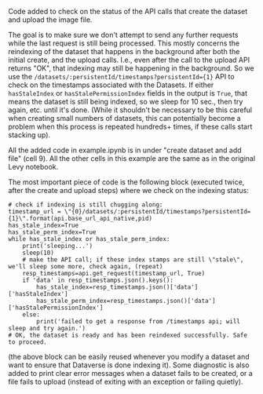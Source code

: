 Code added to check on the status of the API calls that create the dataset and upload the image file.

The goal is to make sure we don't attempt to send any further requests while the last request is still being processed. This mostly concerns the reindexing of the dataset that happens in the background after both the initial create, and the upload calls. I.e., even after the call to the upload API returns "OK", that indexing may still be happening in the background. So we use the `/datasets/:persistentId/timestamps?persistentId={1}` API to check on the timestamps associated with the Datasets. If either `hasStaleIndex` or `hasStalePermissionIndex` fields in the output is `True`, that means the dataset is still being indexed, so we sleep for 10 sec., then try again, etc. until it's done. (While it shouldn't be necessary to be this careful when creating small numbers of datasets, this can potentially become a problem when this process is repeated hundreds+ times, if these calls start stacking up).

All the added code in example.ipynb is in under "create dataset and add file" (cell 9). All the other cells in this example are the same as in the original Levy notebook.

The most important piece of code is the following block (executed twice, after the create and upload steps) where we check on the indexing status:

```
# check if indexing is still chugging along:
timestamp_url = \"{0}/datasets/:persistentId/timestamps?persistentId={1}\".format(api.base_url_api_native,pid)
has_stale_index=True
has_stale_perm_index=True
while has_stale_index or has_stale_perm_index:
    print('sleeping...')
    sleep(10)
    # make the API call; if these index stamps are still \"stale\", we'll sleep some more, check again, (repeat)
    resp_timestamps=api.get_request(timestamp_url, True)
    if 'data' in resp_timestamps.json().keys():
        has_stale_index=resp_timestamps.json()['data']['hasStaleIndex']
        has_stale_perm_index=resp_timestamps.json()['data']['hasStalePermissionIndex']
    else:
        print('failed to get a response from /timestamps api; will sleep and try again.')
# OK, the dataset is ready and has been reindexed successfully. Safe to proceed.
```

(the above block can be easily reused whenever you modify a dataset and want to ensure that Dataverse is done indexing it).
Some diagnostic is also added to print clear error messages when a dataset fails to be created, or a file fails to upload (instead of exiting with an exception or failing quietly). 

